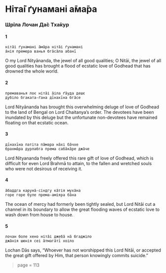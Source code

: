 # Ніта̄і ґунамані а̄ма̄ра

### Шрīла Лочан Да̄с Тха̄кур

#### 1

    ніта̄і ґунамані а̄ма̄ра ніта̄і ґунамані
    а̄нія премера ванья бга̄са̄ла абанī

O my Lord Nityānanda, the jewel of all good qualities; O Nitāi, the jewel of all good qualities has brought a flood of ecstatic love of Godhead that has drowned the whole world.

#### 2

    премаванья лоє ніта̄і а̄іла ґа̄уда дешє
    дубіло бгаката-ґана дīнахīна бга̄се

Lord Nityānanda has brought this overwhelming deluge of love of Godhead to the land of Bengal on Lord Chaitanya’s order. The devotees have been inundated by this deluge but the unfortunate non-devotees have remained floating on that ecstatic ocean.

#### 3

    дīнахīна патіта па̄мара на̄хі ба̄чхе
    брахма̄ра дурлабга према саба̄ка̄ре джа̄че

Lord Nityananda freely offered this rare gift of love of Godhead, which is difficult for even Lord Brahmā to attain, to the fallen and wretched souls who were not desirous of receiving it.

#### 4

    а̄баддга каруна̄-сіндгу ка̄тія муха̄на
    горе горе буле према-аміяра ба̄на

The ocean of mercy had formerly been tightly sealed, but Lord Nitāi cut a channel in its boundary to allow the great flooding waves of ecstatic love to wash down from house to house.

#### 5

    лочан боле хено ніта̄і джеба̄ на̄ бгаджіло
    джа̄нія шюнія сеі а̄тмага̄тī хоіло

Lochan Dās says, “Whoever has not worshipped this Lord Nitāi, or accepted the great gift offered by Him, that person knowingly commits suicide.”


> page = 113